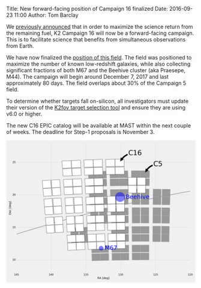 Title: New forward-facing position of Campaign 16 finalized
Date: 2016-09-23 11:00
Author: Tom Barclay

We [previously announced](change-to-campaign-16-field-position-and-delay-to-go-cycle-5-deadline.html) that in order to maximize the science return from the remaining fuel, K2 Campaign 16 will now be a forward-facing campaign. This is to facilitate science that benefits from simultaneous observations from Earth.

We have now finalized the [position of this field](k2-fields.html). The field was positioned to maximize the number of known low-redshift galaxies, while also collecting significant fractions of both M67 and the Beehive cluster (aka Praesepe, M44). The campaign will begin around December 7, 2017 and last approximately 80 days. The field overlaps about 30% of the Campaign 5 field.

To determine whether targets fall on-silicon, all investigators must update their version of the
<a href="software.html#k2fov">K2fov target selection tool</a>
 and ensure they are using v6.0 or higher.

The new C16 EPIC catalog will be available at MAST within the next couple of weeks. The deadline for Step-1 proposals is November 3.

[![Campaign 16 position](images/new-c16-field.png)](https://keplerscience.arc.nasa.gov/k2-fields.html#c16)
